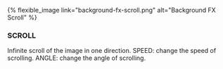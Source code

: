 ---
---

{% flexible_image link="background-fx-scroll.png" alt="Background FX Scroll" %}

### SCROLL
Infinite scroll of the image in one direction.
SPEED: change the speed of scrolling.
ANGLE: change the angle of scrolling.
